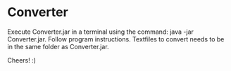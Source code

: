 Converter
=========
Execute Converter.jar in a terminal using the command: java -jar Converter.jar. Follow program instructions.
Textfiles to convert needs to be in the same folder as Converter.jar.

Cheers! :)
